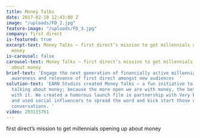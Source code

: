 ```yaml
---
title: Money Talks
date: 2017-02-10 12:43:00 Z
image: "/uploads/FD_2.jpg"
feature-image: "/uploads/FD_3.jpg"
company: first direct
is-featured: true
excerpt-text: Money Talks – first direct’s mission to get millennials opening up about
  money
is-carousel: false
carousel-text: Money Talks – first direct’s mission to get millennials opening up
  about money
brief-text: 'Engage the next generation of financially active millennials to raise
  awareness and relevance of first direct amongst new audiences  '
solution-text: 'EARN Studios created Money Talks – a fun initiative to get people
  talking about money; because the more open we are with money, the better we are
  with it. We created a humorous launch film in partnership with Very British Problems
  and used social influencers to spread the word and kick start those awkward money
  conversations. '
video: 203115761
---
```


first direct’s mission to get millennials opening up about money